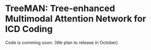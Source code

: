 # TreeMAN: Tree-enhanced Multimodal Attention Network for ICD Coding
Code is comming soon. (We plan to release in October)
